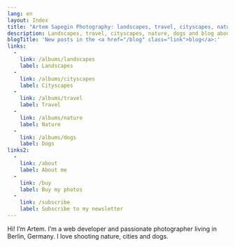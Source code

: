 ```yaml
---
lang: en
layout: Index
title: "Artem Sapegin Photography: landscapes, travel, cityscapes, nature, dogs, photos"
description: Landscapes, travel, cityscapes, nature, dogs and blog about photography.
blogTitle: 'New posts in the <a href="/blog" class="link">blog</a>:'
links:
  -
    link: /albums/landscapes
    label: Landscapes
  -
    link: /albums/cityscapes
    label: Cityscapes
  -
    link: /albums/travel
    label: Travel
  -
    link: /albums/nature
    label: Nature
  -
    link: /albums/dogs
    label: Dogs
links2:
  -
    link: /about
    label: About me
  -
    link: /buy
    label: Buy my photos
  -
    link: /subscribe
    label: Subscribe to my newsletter
---
```


Hi! I’m Artem. I’m a web developer and passionate photographer living in Berlin, Germany. I love shooting nature, cities and dogs.
